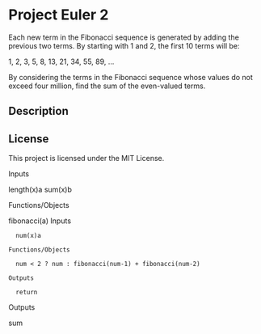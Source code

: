 # Project Euler 2

Each new term in the Fibonacci sequence is generated by adding the previous two terms. By starting with 1 and 2, the first 10 terms will be:

1, 2, 3, 5, 8, 13, 21, 34, 55, 89, ...

By considering the terms in the Fibonacci sequence whose values do not exceed four million, find the sum of the even-valued terms.

## Description

## License

This project is licensed under the MIT License.

Inputs

  length(x)a
  sum(x)b

Functions/Objects

  fibonacci(a)
    Inputs

      num(x)a

    Functions/Objects

      num < 2 ? num : fibonacci(num-1) + fibonacci(num-2)

    Outputs

      return


Outputs

  sum
